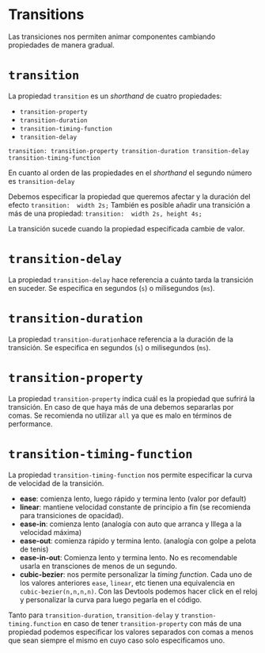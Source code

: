 # Transitions
Las transiciones nos permiten animar componentes cambiando propiedades de manera gradual.

# `transition`
La propiedad `transition` es un *shorthand* de cuatro propiedades:
* `transition-property`
* `transition-duration`
* `transition-timing-function`
* `transition-delay`

`transition: transition-property transition-duration transition-delay transition-timing-function`

En cuanto al orden de las propiedades en el *shorthand* el segundo número es `transition-delay`

Debemos especificar  la propiedad que queremos afectar y la duración del efecto `transition:  width 2s;` También es posible añadir una transición a más de una propiedad:  `transition:  width 2s, height 4s;`

La transición sucede cuando la propiedad especificada cambie de valor.

# `transition-delay`
La propiedad `transition-delay` hace referencia a cuánto tarda la transición en suceder. Se especifica en segundos (`s`) o milisegundos (`ms`).

# `transition-duration`
La propiedad `transition-duration`hace referencia a la duración de la transición. Se especifica en segundos (`s`) o milisegundos (`ms`).

# `transition-property`
La propiedad `transition-property` indica cuál es la propiedad que sufrirá la transición. En caso de que haya más de una debemos separarlas por comas.
Se recomienda no utilizar `all` ya que es malo en términos de performance.

# `transition-timing-function`
La propiedad `transition-timing-function` nos permite especificar la curva de velocidad de la transición. 
* **ease**: comienza lento, luego rápido y termina lento (valor por default)
* **linear**: mantiene velocidad constante de principio a fin (se recomienda para transiciones de opacidad).
* **ease-in**: comienza lento (analogía con auto que arranca y lllega a la velocidad máxima)
* **ease-out**: comienza rápido y termina lento. (analogía con golpe a pelota de tenis)
* **ease-in-out**: Comienza lento y termina lento. No es recomendable usarla en transciones de menos de un segundo.
* **cubic-bezier**: nos permite personalizar la *timing function*. Cada uno de los valores anteriores `ease`, `linear`, etc tienen una equivalencia en `cubic-bezier(n,n,n,n)`.
Con las Devtools podemos hacer click en el reloj y personalizar la curva para luego pegarla en el código.

Tanto para `transition-duration`, `transition-delay` y `transtion-timing.function` en caso de tener `transition-property` con más de una propiedad podemos especificar los valores separados con comas a menos que sean siempre el mismo en cuyo caso solo especificamos uno.